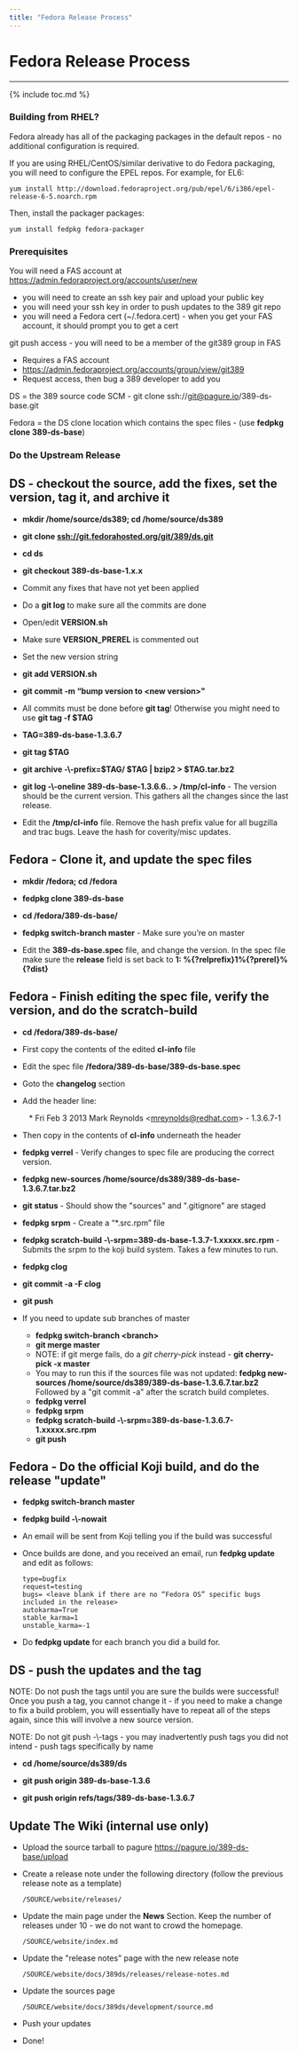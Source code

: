 ```yaml
---
title: "Fedora Release Process"
---
```


# Fedora Release Process
------------------------

{% include toc.md %}

### Building from RHEL?

Fedora already has all of the packaging packages in the default repos - no additional configuration is required.

If you are using RHEL/CentOS/similar derivative to do Fedora packaging, you will need to configure the EPEL repos. For example, for EL6:

    yum install http://download.fedoraproject.org/pub/epel/6/i386/epel-release-6-5.noarch.rpm

Then, install the packager packages:

    yum install fedpkg fedora-packager


### Prerequisites

You will need a FAS account at <https://admin.fedoraproject.org/accounts/user/new>

-   you will need to create an ssh key pair and upload your public key
-   you will need your ssh key in order to push updates to the 389 git repo
-   you will need a Fedora cert (\~/.fedora.cert) - when you get your FAS account, it should prompt you to get a cert

git push access - you will need to be a member of the git389 group in FAS

-   Requires a FAS account
-   <https://admin.fedoraproject.org/accounts/group/view/git389>
-   Request access, then bug a 389 developer to add you

DS = the 389 source code SCM - git clone ssh://git@pagure.io/389-ds-base.git

Fedora = the DS clone location which contains the spec files - (use **fedpkg clone 389-ds-base**)


### Do the Upstream Release

DS - checkout the source, add the fixes, set the version, tag it, and archive it
--------------------------------------------------------------------------------

-   **mkdir /home/source/ds389; cd /home/source/ds389**

-   **git clone <ssh://git.fedorahosted.org/git/389/ds.git>**

-   **cd ds**

-   **git checkout 389-ds-base-1.x.x**

-   Commit any fixes that have not yet been applied

-   Do a **git log** to make sure all the commits are done

-   Open/edit **VERSION.sh**

-   Make sure **VERSION\_PREREL** is commented out

-   Set the new version string

-   **git add VERSION.sh**

-   **git commit -m “**bump version to \<new version\>**"**

-   All commits must be done before **git tag**! Otherwise you might need to use **git tag -f \$TAG**

-   **TAG=389-ds-base-1.3.6.7**

-   **git tag \$TAG**

-   **git archive -\\\-prefix=\$TAG/ \$TAG \| bzip2 \> \$TAG.tar.bz2**

-   **git log -\\\-oneline 389-ds-base-1.3.6.6.. \> /tmp/cl-info** - The version should be the current version. This gathers all the changes since the last release.

-   Edit the **/tmp/cl-info** file. Remove the hash prefix value for all bugzilla and trac bugs. Leave the hash for coverity/misc updates.


Fedora - Clone it, and update the spec files
--------------------------------------------

-   **mkdir /fedora; cd /fedora**

-   **fedpkg clone 389-ds-base**

-   **cd /fedora/389-ds-base/**

-   **fedpkg switch-branch master** - Make sure you’re on master

-   Edit the **389-ds-base.spec** file, and change the version. In the spec file make sure the **release** field is set back to **1: %{?relprefix}1%{?prerel}%{?dist}**



Fedora - Finish editing the spec file, verify the version, and do the scratch-build
-----------------------------------------------------------------------------------

-   **cd /fedora/389-ds-base/**

-   First copy the contents of the edited **cl-info** file

-   Edit the spec file **/fedora/389-ds-base/389-ds-base.spec**

-   Goto the **changelog** section

-   Add the header line:

       * Fri Feb 3 2013 Mark Reynolds \<mreynolds@redhat.com\> - 1.3.6.7-1

-   Then copy in the contents of **cl-info** underneath the header

-   **fedpkg verrel** - Verify changes to spec file are producing the correct version.

-   **fedpkg new-sources /home/source/ds389/389-ds-base-1.3.6.7.tar.bz2**

-   **git status** - Should show the "sources" and ".gitignore" are staged

-   **fedpkg srpm** - Create a “*.src.rpm” file

-   **fedpkg scratch-build -\\\-srpm=389-ds-base-1.3.7-1.xxxxx.src.rpm** - Submits the srpm to the koji build system. Takes a few minutes to run.

-   **fedpkg clog**

-   **git commit -a -F clog**

-   **git push**

-   If you need to update sub branches of master
    -    **fedpkg switch-branch \<branch\>**
    -    **git merge master**
    -    NOTE: if git merge fails, do a *git cherry-pick* instead - **git cherry-pick -x master**
    -    You may to run this if the sources file was not updated:  **fedpkg new-sources /home/source/ds389/389-ds-base-1.3.6.7.tar.bz2**  Followed by a "git commit -a" after the scratch build completes.
    -    **fedpkg verrel**
    -    **fedpkg srpm**
    -    **fedpkg scratch-build -\\\-srpm=389-ds-base-1.3.6.7-1.xxxxx.src.rpm**
    -    **git push**


Fedora - Do the official Koji build, and do the release "update"
----------------------------------------------------------------

-   **fedpkg switch-branch master**

-   **fedpkg build -\\\-nowait**

-   An email will be sent from Koji telling you if the build was successful

-   Once builds are done, and you received an email, run **fedpkg update** and edit as follows:

        type=bugfix
        request=testing
        bugs= <leave blank if there are no “Fedora OS” specific bugs included in the release>
        autokarma=True
        stable_karma=1
        unstable_karma=-1

-   Do **fedpkg update** for each branch you did a build for.

DS - push the updates and the tag
---------------------------------

NOTE: Do not push the tags until you are sure the builds were successful! Once you push a tag, you cannot change it - if you need to make a change to fix a build problem, you will essentially have to repeat all of the steps again, since this will involve a new source version.

NOTE: Do not git push -\\\-tags - you may inadvertently push tags you did not intend - push tags specifically by name

-   **cd /home/source/ds389/ds**

-   **git push origin 389-ds-base-1.3.6**

-   **git push origin refs/tags/389-ds-base-1.3.6.7**

Update The Wiki (internal use only)
------------------------------------

-   Upload the source tarball to pagure <https://pagure.io/389-ds-base/upload>

-   Create a release note under the following directory (follow the previous release note as a template) 

        /SOURCE/website/releases/

-   Update the main page under the **News** Section.  Keep the number of releases under 10 - we do not want to crowd the homepage.

        /SOURCE/website/index.md

-   Update the "release notes" page with the new release note

        /SOURCE/website/docs/389ds/releases/release-notes.md

-   Update the sources page

        /SOURCE/website/docs/389ds/development/source.md

-   Push your updates

-   Done!


